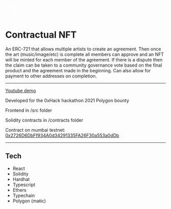 <br/>
<svg
    xmlns="http://www.w3.org/2000/svg"
    width="44"
    height="44"
    viewBox="0 0 24 24"
    strokeWidth="1.5"
    stroke="#ffffff"
    fill="none"
    strokeLinecap="round"
    strokeLinejoin="round"
  >
    <path stroke="none" d="M0 0h24v24H0z" fill="none" />
    <path d="M15 21h-9a3 3 0 0 1 -3 -3v-1h10v2a2 2 0 0 0 4 0v-14a2 2 0 1 1 2 2h-2m2 -4h-11a3 3 0 0 0 -3 3v11" />
    <line x1="9" y1="7" x2="13" y2="7" />
    <line x1="9" y1="11" x2="13" y2="11" />
</svg>
<br/>

# Contractual NFT

An ERC-721 that allows multiple artists to create an agreement. Then once the art (music/image/etc) is complete all members can approve and an NFT will be minted for each member of the agreement. If there is a dispute then the claim can be taken to a community governance vote based on the final product and the agreement made in the beginning. Can also allow for payment to other addresses on completion.

---

[Youtube demo](https://www.youtube.com/watch?v=bjqLk6YSCd4)

Developed for the 0xHack hackathon 2021 Polygon bounty

Frontend in /src folder

Solidity contracts in /contracts folder

Contract on mumbai testnet: [0x2726D6DbFf934A0d34291335FA26F30a553a0dDb](https://explorer-mumbai.maticvigil.com/address/0x2726D6DbFf934A0d34291335FA26F30a553a0dDb/transactions)

---

## Tech
* React
* Solidity
* Hardhat
* Typescript
* Ethers
* Typechain
* Polygon (matic)